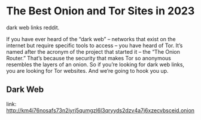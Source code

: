 # The Best Onion and Tor Sites in 2023

dark web links reddit.

If you have ever heard of the “dark web” – networks that exist on the internet but require specific tools to access – you have heard of Tor. It’s named after the acronym of the project that started it – the “The Onion Router.” That’s because the security that makes Tor so anonymous resembles the layers of an onion. So if you’re looking for dark web links, you are looking for Tor websites. And we’re going to hook you up.
## Dark Web
link: http://km4i76nosafs73n2jyrj5qumgzl6l3qryyds2dzv4a7j6xzecvbsceid.onion
